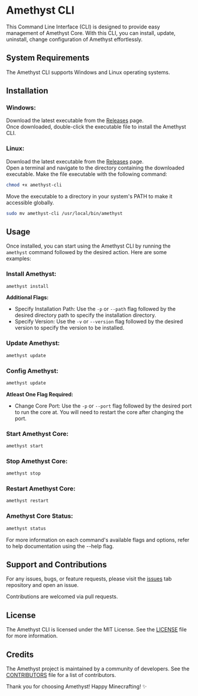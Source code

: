 # Amethyst CLI
This Command Line Interface (CLI) is designed to provide easy management of Amethyst Core. With this CLI, you can install, update, uninstall, change configuration of Amethyst effortlessly.

## System Requirements
The Amethyst CLI supports Windows and Linux operating systems.

## Installation
### Windows:
Download the latest executable from the [Releases](https://github.com/amethyst-core/cli/releases) page. \
Once downloaded, double-click the executable file to install the Amethyst CLI.

### Linux:
Download the latest executable from the [Releases](https://github.com/amethyst-core/cli/releases) page. \
Open a terminal and navigate to the directory containing the downloaded executable.
Make the file executable with the following command:

```bash
chmod +x amethyst-cli
```

Move the executable to a directory in your system's PATH to make it accessible globally. 

```bash
sudo mv amethyst-cli /usr/local/bin/amethyst
```

## Usage
Once installed, you can start using the Amethyst CLI by running the `amethyst` command followed by the desired action. Here are some examples:

### Install Amethyst:
```bash
amethyst install
```

**Additional Flags:**
- Specify Installation Path: Use the `-p` or `--path` flag followed by the desired directory path to specify the installation directory.
- Specify Version: Use the `-v` or `--version` flag followed by the desired version to specify the version to be installed.

### Update Amethyst:
```bash
amethyst update
```

### Config Amethyst:
```bash
amethyst update
```

**Atleast One Flag Required:**
- Change Core Port: Use the `-p` or `--port` flag followed by the desired port to run the core at. You will need to restart the core after changing the port.

### Start Amethyst Core:
```bash
amethyst start
```

### Stop Amethyst Core:
```bash
amethyst stop
```

### Restart Amethyst Core:
```bash
amethyst restart
```

### Amethyst Core Status:
```bash
amethyst status
```

For more information on each command's available flags and options, refer to help documentation using the --help flag.

## Support and Contributions

For any issues, bugs, or feature requests, please visit the [issues](https://github.com/amethyst-core/cli/issues) tab repository and open an issue.

Contributions are welcomed via pull requests.

## License
The Amethyst CLI is licensed under the MIT License. See the [LICENSE](LICENSE) file for more information.

## Credits
The Amethyst project is maintained by a community of developers. See the [CONTRIBUTORS](CONTRIBUTORS) file for a list of contributors.

Thank you for choosing Amethyst! Happy Minecrafting! ✨
